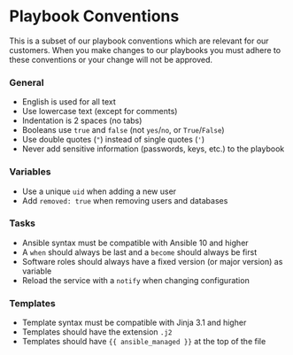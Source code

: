 # Playbook Conventions

This is a subset of our playbook conventions which are relevant for our customers. When you make changes to our playbooks you must adhere to these conventions or your change will not be approved.

### General

- English is used for all text
- Use lowercase text (except for comments)
- Indentation is 2 spaces (no tabs)
- Booleans use `true` and `false` (not `yes`/`no`, or `True`/`False`)
- Use double quotes (`"`) instead of single quotes (`'`)
- Never add sensitive information (passwords, keys, etc.) to the playbook

### Variables

- Use a unique `uid` when adding a new user
- Add `removed: true` when removing users and databases

### Tasks

- Ansible syntax must be compatible with Ansible 10 and higher
- A `when` should always be last and a `become` should always be first
- Software roles should always have a fixed version (or major version) as variable
- Reload the service with a `notify` when changing configuration

### Templates

- Template syntax must be compatible with Jinja 3.1 and higher
- Templates should have the extension `.j2`
- Templates should have `{{ ansible_managed }}` at the top of the file
